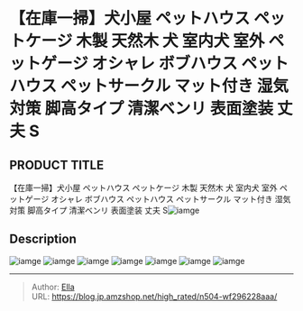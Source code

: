 # 【在庫一掃】犬小屋  ペットハウス ペットケージ 木製 天然木 犬 室内犬 室外 ペットゲージ オシャレ ボブハウス ペットハウス ペットサークル マット付き 湿気対策  脚高タイプ 清潔ベンリ 表面塗装 丈夫 S


## PRODUCT TITLE 

【在庫一掃】犬小屋  ペットハウス ペットケージ 木製 天然木 犬 室内犬 室外 ペットゲージ オシャレ ボブハウス ペットハウス ペットサークル マット付き 湿気対策  脚高タイプ 清潔ベンリ 表面塗装 丈夫 S![iamge](nan)

## Description











![iamge](nan)
![iamge](nan)
![iamge](nan)
![iamge](nan)
![iamge](nan)
![iamge](nan)
![iamge](nan)


---

> Author: [Ella](https://blog.jp.amzshop.net/)  
> URL: https://blog.jp.amzshop.net/high_rated/n504-wf296228aaa/  


